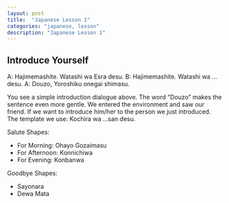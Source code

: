 ```yaml
---
layout: post
title:  "Japanese Lesson 1"
categories: "japanese, lesson"
description: "Japanese Lesson 1"
---
```


## Introduce Yourself

A: Hajimemashite. Watashi wa Esra desu.
B: Hajimemashite. Watashi wa … desu.
A: Douzo, Yoroshiku onegai shimasu.

You see a simple introduction dialogue above. The word “Douzo” makes the sentence even more gentle.
We entered the environment and saw our friend. If we want to introduce him/her to the person we just introduced. The template we use:
Kochira wa …san desu.

Salute Shapes:

- For Morning: Ohayo Gozaimasu
- For Afternoon: Konnichiwa
- For Evening: Konbanwa

Goodbye Shapes:

- Sayonara
- Dewa Mata